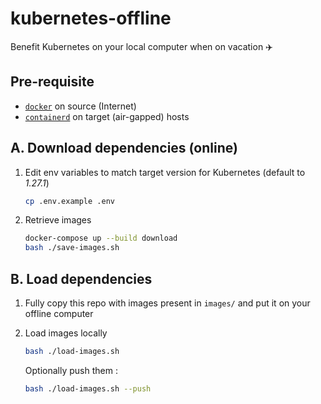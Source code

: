 # kubernetes-offline

Benefit Kubernetes on your local computer when on vacation ✈️

## Pre-requisite

- [`docker`](https://docs.docker.com/engine/install/) on source (Internet)
- [`containerd`](https://github.com/containerd/containerd/blob/main/docs/getting-started.md) on target (air-gapped) hosts

## A. Download dependencies (online)

1. Edit env variables to match target version for Kubernetes (default to _1.27.1_)

    ```bash
    cp .env.example .env
    ```

2. Retrieve images

    ```bash
    docker-compose up --build download
    bash ./save-images.sh
    ```

## B. Load dependencies

1. Fully copy this repo with images present in `images/` and put it on your offline computer

2. Load images locally

    ```bash
    bash ./load-images.sh
    ```

    Optionally push them :

    ```bash
    bash ./load-images.sh --push
    ```
